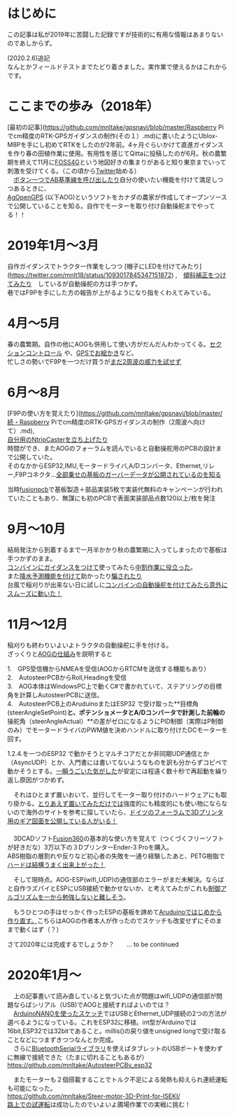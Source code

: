 # はじめに  
この記事は私が2019年に苦闘した記録ですが技術的に有用な情報はあまりないのであしからず。  
  
(2020.2.6)追記  
なんとかフィールドテストまでたどり着きました。実作業で使えるかはこれからです。  
  
# ここまでの歩み（2018年）  
[最初の記事](https://github.com/mnltake/gpsnavi/blob/master/Raspberry Piでcm精度のRTK-GPSガイダンスの制作(その１）.md)に書いたようにUblox-M8Pを手にし初めてRTKをしたのが2年前。4ヶ月ぐらいかけて直進ガイダンスを作り春の田植作業に使用。有用性を感じてQittaに投稿したのが6月。秋の農繁期を終えて11月に[FOSS4G](https://www.osgeo.jp/)という地図好きの集まりがあると知り東京までいって刺激を受けてくる。（この頃から[Twitter](https://twitter.com/mnlt18)始める）  
　[ボタン一つでAB基準線を呼び出したり](https://github.com/mnltake/gpsnavi/blob/master/GPSの位置からシェイプファイルの属性データを取り出す.md)自分の使いたい機能を付けて満足しつつあるときに、  
[AgOpenGPS](https://agopengps.jimdosite.com/) (以下AOG)というソフトをカナダの農家が作成してオープンソースで公開していることを知る。自作でモーターを取り付け自動操舵までやってる！！  
  
# 2019年1月～3月  
自作ガイダンスでトラクター作業をしつつ [帽子にLEDを付けてみたり] (https://twitter.com/mnlt18/status/1093017845347151872) ,　[傾斜補正をつけてみたり](https://twitter.com/mnlt18/status/1089829812624011264)　しているが自動操舵の方は手つかず。  
巷ではF9Pを手にした方の報告が上がるようになり指をくわえてみている。  
  
# 4月～5月  
春の農繁期。自作の他にAOGも併用して使い方がだんだんわかってくる。[セクションコントロール](https://twitter.com/mnlt18/status/1127934965130285056) や、[GPSでお絵かき](https://twitter.com/mnlt18/status/1130049508732227584)など。  
忙しさの勢いでF9Pを一つだけ買うが[まだ2周波の威力を試せず](https://twitter.com/mnlt18/status/1129358244428693504)  
  
# 6月～8月  
[F9Pの使い方を覚えたり](https://github.com/mnltake/gpsnavi/blob/master/続・Raspberry Piでcm精度のRTK-GPSガイダンスの制作（2周波へ向けて）.md),  
[自分用のNtripCasterを立ち上げたり](https://github.com/mnltake/gpsnavi/blob/master/NtripCaster～ネットワーク式RTK-GNSSの補正情報配信サーバー～について.md)  
時間ができ、またAOGのフォーラムを読んでいると自動操舵用のPCBの設計まで公開していた。  
そのなかからESP32,IMU,モータードライバ,A/Dコンバータ、Ethernet,リレー,F9Pコネクタ…[全部乗せの基板のガーバーデータが公開されているのを知る](https://github.com/doppelgrau/esp32-f9p-io-board)  
  
当時[fusionpcb](https://www.fusionpcb.jp/)で基板製造＋部品実装5枚で実装代無料のキャンペーンが行われていたこともあり、無謀にも初のPCBで表面実装部品点数120以上/枚を発注  
  
# 9月～10月  
結局発注から到着するまで一月半かかり秋の農繁期に入ってしまったので基板は手つかずのまま。  
[コンバインにガイダンスをつけて](https://twitter.com/mnlt18/status/1169935136160247808)使ってみたら[中割作業に役立った](https://twitter.com/mnlt18/status/1168857472481652738)。  
また[降水予測機能を付けて](https://twitter.com/mnlt18/status/1166272314100502529)助かったり[騙されたり](https://twitter.com/mnlt18/status/1179229837938036738)  
台風で稲刈りが出来ない日に試しに[コンバインの自動操舵を付けてみたら意外にスムーズに動いた！](https://twitter.com/mnlt18/status/1183230419296124928)  
  
# 11月～12月  
稲刈りも終わりいよいよトラクタの自動操舵に手を付ける。  
ざっくりと[AOGの仕組み](http://agopengps.gh-ortner.com/doku.php#how_agopengps_works)を説明すると  
  
  
1.　GPS受信機からNMEAを受信(AOGからRTCMを送信する機能もあり）  
2.　AutosteerPCBからRoll,Headingを受信　  
3.　AOG本体はWindowsPC上で動くC#で書かれていて、ステアリングの目標角を計算しAutosteerPCBに送信。  
4.　AutosteerPCB上のAruduinoまたはESP32 で受け取った**目標角(steerAngleSetPoint)**と、ポテンショメータとA/Dコンバータで計測した前輪の**操舵角（steerAngleActual）**の差がゼロになるようにPID制御（実際はP制御のみ）でモータードライバのPWM値を決めハンドルに取り付けたDCモーターを回す。  
  
1.2.4.を一つのESP32 で動かそうとマルチコアだとか非同期UDP通信とか（AsyncUDP）とか、入門書には書いてないようなものを訳も分からずコピペで動かそうとする。[一瞬うごいた気がした](https://twitter.com/mnlt18/status/1190083761498492928)が安定には程遠く数十秒で再起動を繰り返し原因がつかめず。  
  
　それはひとまず置いおいて、並行してモーター取り付けのハードウェアにも取り掛かる。[とりあえず置いてみただけでは](https://twitter.com/mnlt18/status/1192253791912939521)強度的にも精度的にも使い物にならないので海外のサイトを参考に探していたら、[ドイツのフォーラムで3Dプリンタ用のギア図面を公開している人がいる！](https://cerea-forum.de/filebase/index.php?file/80-zahnrad-halterung-valtra/)  
　  
　3DCADソフト[Fusion360](https://www.autodesk.co.jp/products/fusion-360/)の基本的な使い方を覚えて（つくづくフリーソフトが好きだな）3万以下の３DプリンターEnder-3 Proを購入。  
ABS樹脂の層割れや反りなど初心者の失敗を一通り経験したあと、PETG樹脂で [ハードは結構うまく出来上がった！](https://twitter.com/mnlt18/status/1210126329456152576)  
  
　そして現時点。AOG-ESP(wifi_UDP)の通信部のエラーがまだ未解決。ならばと自作ラズパイとESPにUSB接続で動かせないか、と考えてみたがこれも[制御アルゴリズムを一から勉強しないと難しそう](https://twitter.com/mnlt18/status/1212144493777965057)。  
  
　もうひとつの手はせっかく作ったESPの基板を諦めて[Aruduinoではじめから作り直す。](https://github.com/farmerbriantee/AgOpenGPS/tree/master/PCB/AutoSteerPCB_Gerber)こちらはAOGの作者本人が作ったのでスケッチも改変せずにそのままで動くはず（？）  
  
さて2020年には完成するでしょうか？　　... to be continued  
  
# 2020年1月～  
　上の記事書いて読み直していると気づいた点が問題はwifi_UDPの通信部が問題ならばシリアル（USB)でAOGと接続すればよいのでは？  
　[ArduinoNANOを使ったスケッチ](https://github.com/farmerbriantee/AgOpenGPS/tree/master/ArduinoCode/AutosteerPCBv2)ではUSBとEthernet_UDP接続の2つの方法が選べるようになっている。これをESP32に移植。int型がArduinoでは16bit,ESP32では32bitであること。millis()の戻り値をunsigned longで受け取ることなどにつまずきつつなんとか完成。  
　さらに[BluetoothSerialライブラリ](https://github.com/espressif/arduino-esp32/tree/master/libraries/BluetoothSerial)を使えばタブレットのUSBポートを使わずに無線で接続できた（たまに切れることもあるが）  
https://github.com/mnltake/AutosteerPCBv_esp32  
  
　またモーターも２個搭載することでトルク不足による発熱も抑えられ連続運転も可能になった。  
https://github.com/mnltake/Steer-motor-3D-Print-for-ISEKI/  
[路上での試運転](https://twitter.com/mnlt18/status/1225253654082359298)は成功したのでいよいよ圃場作業での実戦に挑む！  
  
  
  
